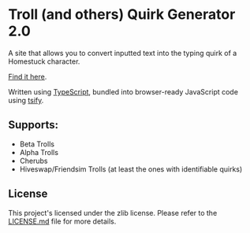 # Troll (and others) Quirk Generator 2.0

A site that allows you to convert inputted text into the typing quirk of a Homestuck character.

[Find it here][website-link].

Written using [TypeScript][ts], bundled into browser-ready JavaScript code using [tsify].

## Supports:
* Beta Trolls
* Alpha Trolls
* Cherubs
* Hiveswap/Friendsim Trolls (at least the ones with identifiable quirks)

## License
This project's licensed under the zlib license. Please refer to the [LICENSE.md](LICENSE.md) file for more details.

[website-link]: https://quaternionmark.github.io/homestuck_quirk/
[ts]: https://www.typescriptlang.org
[tsify]: https://www.npmjs.com/package/tsify
